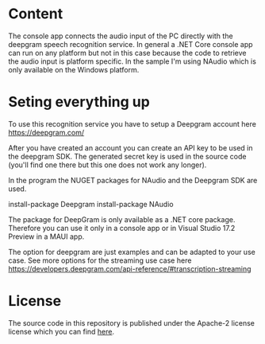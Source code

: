 # Content
The console app connects the audio input of the PC directly with the deepgram speech recognition service. 
In general a .NET Core console app can run on any platform but not in this case because the code to retrieve the audio input is platform specific.
In the sample I'm using NAudio which is only available on the Windows platform.

# Seting everything up
To use this recognition service you have to setup a Deepgram account here https://deepgram.com/

After you have created an account you can create an API key to be used in the deepgram SDK.
The generated secret key is used in the source code (you'll find one there but this one does not work any longer).

In the program the NUGET packages for NAudio and the Deepgram SDK are used.

install-package Deepgram
install-package NAudio

The package for DeepGram is only available as a .NET core package.
Therefore you can use it only in a console app or in Visual Studio 17.2 Preview in a MAUI app.  

The option for deepgram are just examples and can be adapted to your use case. 
See more options for the streaming use case here
https://developers.deepgram.com/api-reference/#transcription-streaming

# License
The source code in this repository is published under the Apache-2 license license which you can find [here](LICENSE).